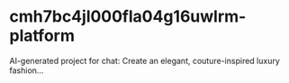 # cmh7bc4jl000fla04g16uwlrm-platform
AI-generated project for chat: Create an elegant, couture-inspired luxury fashion...

